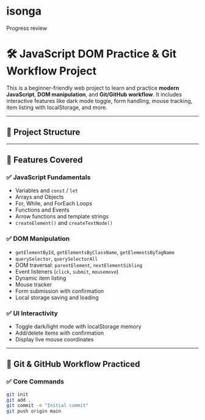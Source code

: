 # isonga
Progress review
# 🛠 JavaScript DOM Practice & Git Workflow Project

This is a beginner-friendly web project to learn and practice **modern JavaScript**, **DOM manipulation**, and **Git/GitHub workflow**. It includes interactive features like dark mode toggle, form handling, mouse tracking, item listing with localStorage, and more.

---

## 📁 Project Structure


---

## 🔧 Features Covered

### ✅ JavaScript Fundamentals
- Variables and `const` / `let`
- Arrays and Objects
- For, While, and ForEach Loops
- Functions and Events
- Arrow functions and template strings
- `createElement()` and `createTextNode()`

### ✅ DOM Manipulation
- `getElementById`, `getElementsByClassName`, `getElementsByTagName`
- `querySelector`, `querySelectorAll`
- DOM traversal: `parentElement`, `nextElementSibling`
- Event listeners (`click`, `submit`, `mousemove`)
- Dynamic item listing
- Mouse tracker
- Form submission with confirmation
- Local storage saving and loading

### ✅ UI Interactivity
- Toggle dark/light mode with localStorage memory
- Add/delete items with confirmation
- Display live mouse coordinates

---

## 🚀 Git & GitHub Workflow Practiced

### ✅ Core Commands
```bash
git init
git add .
git commit -m "Initial commit"
git push origin main
